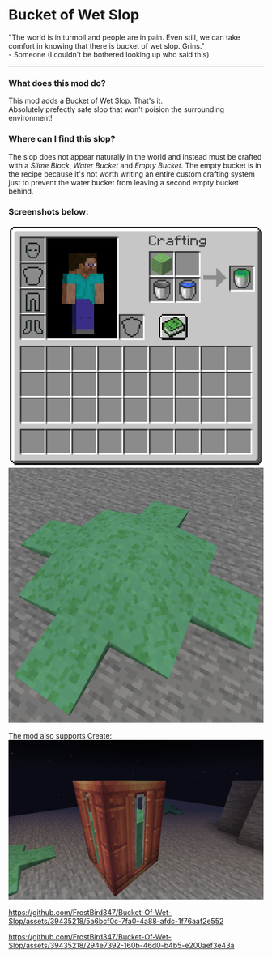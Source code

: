 # Bucket of Wet Slop

"The world is in turmoil and people are in pain. Even still, we can take comfort in knowing that there is bucket of wet slop. Grins."<br> \- Someone (I couldn't be bothered looking up who said this)
<hr>

### What does this mod do?
 This mod adds a Bucket of Wet Slop. That's it.<br>
Absolutely prefectly safe slop that won't poision the surrounding environment!

### Where can I find this slop?
 The slop does not appear naturally in the world and instead must be crafted with a *Slime Block*, *Water Bucket* and *Empty Bucket*. The empty bucket is in the recipe because it's not worth writing an entire custom crafting system just to prevent the water bucket from leaving a second empty bucket behind.

### Screenshots below:
 ![Bucket of Wet Slop](./media/VanillaCrafting.png)<br>
 ![Wet Slop](./media/Fluid.png)<br>

The mod also supports Create:<br>
![Create Support](./media/CreateTank.png)<br>

https://github.com/FrostBird347/Bucket-Of-Wet-Slop/assets/39435218/5a6bcf0c-7fa0-4a88-afdc-1f76aaf2e552

https://github.com/FrostBird347/Bucket-Of-Wet-Slop/assets/39435218/294e7392-160b-46d0-b4b5-e200aef3e43a
